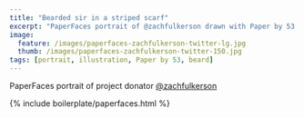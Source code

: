 ```yaml
---
title: "Bearded sir in a striped scarf"
excerpt: "PaperFaces portrait of @zachfulkerson drawn with Paper by 53 on an iPad."
image: 
  feature: /images/paperfaces-zachfulkerson-twitter-lg.jpg
  thumb: /images/paperfaces-zachfulkerson-twitter-150.jpg
tags: [portrait, illustration, Paper by 53, beard]
---
```


PaperFaces portrait of project donator [@zachfulkerson](http://twitter.com/zachfulkerson)

{% include boilerplate/paperfaces.html %}